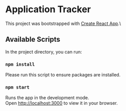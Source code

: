 # Application Tracker

This project was bootstrapped with [Create React App](https://github.com/facebook/create-react-app).\

## Available Scripts

In the project directory, you can run:

### `npm install`
Please run this script to ensure packages are installed.

### `npm start`

Runs the app in the development mode.\
Open [http://localhost:3000](http://localhost:3000) to view it in your browser.